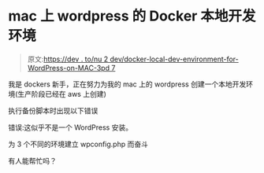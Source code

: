 # mac 上 wordpress 的 Docker 本地开发环境

> 原文:[https://dev . to/nu 2 dev/docker-local-dev-environment-for-WordPress-on-MAC-3pd 7](https://dev.to/nu2dev/docker-local-dev-environment-for-wordpress-on-mac-3pd7)

我是 dockers 新手，正在努力为我的 mac 上的 wordpress 创建一个本地开发环境(生产阶段已经在 aws 上创建)

执行备份脚本时出现以下错误

错误:这似乎不是一个 WordPress 安装。

为 3 个不同的环境建立 wpconfig.php 而奋斗

有人能帮忙吗？